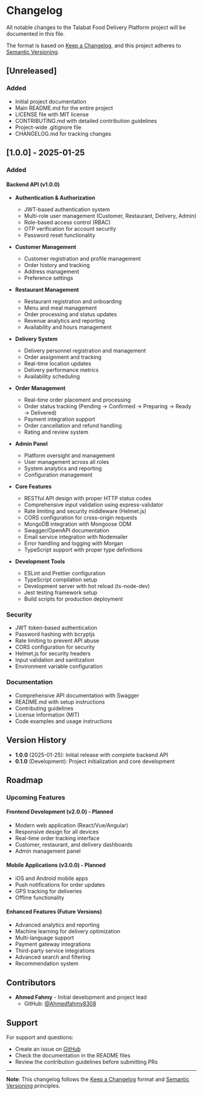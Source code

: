 # Changelog

All notable changes to the Talabat Food Delivery Platform project will be documented in this file.

The format is based on [Keep a Changelog](https://keepachangelog.com/en/1.0.0/),
and this project adheres to [Semantic Versioning](https://semver.org/spec/v2.0.0.html).

## [Unreleased]

### Added
- Initial project documentation
- Main README.md for the entire project
- LICENSE file with MIT license
- CONTRIBUTING.md with detailed contribution guidelines
- Project-wide .gitignore file
- CHANGELOG.md for tracking changes

## [1.0.0] - 2025-01-25

### Added

#### Backend API (v1.0.0)
- **Authentication & Authorization**
  - JWT-based authentication system
  - Multi-role user management (Customer, Restaurant, Delivery, Admin)
  - Role-based access control (RBAC)
  - OTP verification for account security
  - Password reset functionality

- **Customer Management**
  - Customer registration and profile management
  - Order history and tracking
  - Address management
  - Preference settings

- **Restaurant Management**
  - Restaurant registration and onboarding
  - Menu and meal management
  - Order processing and status updates
  - Revenue analytics and reporting
  - Availability and hours management

- **Delivery System**
  - Delivery personnel registration and management
  - Order assignment and tracking
  - Real-time location updates
  - Delivery performance metrics
  - Availability scheduling

- **Order Management**
  - Real-time order placement and processing
  - Order status tracking (Pending → Confirmed → Preparing → Ready → Delivered)
  - Payment integration support
  - Order cancellation and refund handling
  - Rating and review system

- **Admin Panel**
  - Platform oversight and management
  - User management across all roles
  - System analytics and reporting
  - Configuration management

- **Core Features**
  - RESTful API design with proper HTTP status codes
  - Comprehensive input validation using express-validator
  - Rate limiting and security middleware (Helmet.js)
  - CORS configuration for cross-origin requests
  - MongoDB integration with Mongoose ODM
  - Swagger/OpenAPI documentation
  - Email service integration with Nodemailer
  - Error handling and logging with Morgan
  - TypeScript support with proper type definitions

- **Development Tools**
  - ESLint and Prettier configuration
  - TypeScript compilation setup
  - Development server with hot reload (ts-node-dev)
  - Jest testing framework setup
  - Build scripts for production deployment

### Security
- JWT token-based authentication
- Password hashing with bcryptjs
- Rate limiting to prevent API abuse
- CORS configuration for security
- Helmet.js for security headers
- Input validation and sanitization
- Environment variable configuration

### Documentation
- Comprehensive API documentation with Swagger
- README.md with setup instructions
- Contributing guidelines
- License information (MIT)
- Code examples and usage instructions

## Version History

- **1.0.0** (2025-01-25): Initial release with complete backend API
- **0.1.0** (Development): Project initialization and core development

## Roadmap

### Upcoming Features

#### Frontend Development (v2.0.0) - Planned
- Modern web application (React/Vue/Angular)
- Responsive design for all devices
- Real-time order tracking interface
- Customer, restaurant, and delivery dashboards
- Admin management panel

#### Mobile Applications (v3.0.0) - Planned
- iOS and Android mobile apps
- Push notifications for order updates
- GPS tracking for deliveries
- Offline functionality

#### Enhanced Features (Future Versions)
- Advanced analytics and reporting
- Machine learning for delivery optimization
- Multi-language support
- Payment gateway integrations
- Third-party service integrations
- Advanced search and filtering
- Recommendation system

## Contributors

- **Ahmed Fahmy** - Initial development and project lead
  - GitHub: [@Ahmedfahmy8308](https://github.com/Ahmedfahmy8308)

## Support

For support and questions:
- Create an issue on [GitHub](https://github.com/Ahmedfahmy8308/Talabat-NTI-Project/issues)
- Check the documentation in the README files
- Review the contribution guidelines before submitting PRs

---

**Note**: This changelog follows the [Keep a Changelog](https://keepachangelog.com/) format and [Semantic Versioning](https://semver.org/) principles.
